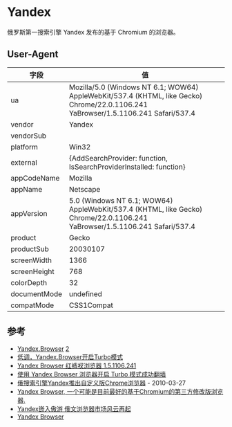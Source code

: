 
# Yandex

俄罗斯第一搜索引擎 Yandex 发布的基于 Chromium 的浏览器。

## User-Agent

| 字段         | 值                                                                                                                                 |
|--------------|------------------------------------------------------------------------------------------------------------------------------------|
| ua           | Mozilla/5.0 (Windows NT 6.1; WOW64) AppleWebKit/537.4 (KHTML, like Gecko) Chrome/22.0.1106.241 YaBrowser/1.5.1106.241 Safari/537.4 |
| vendor       | Yandex                                                                                                                             |
| vendorSub    |                                                                                                                                    |
| platform     | Win32                                                                                                                              |
| external     | {AddSearchProvider: function, IsSearchProviderInstalled: function}                                                                 |
| appCodeName  | Mozilla                                                                                                                            |
| appName      | Netscape                                                                                                                           |
| appVersion   | 5.0 (Windows NT 6.1; WOW64) AppleWebKit/537.4 (KHTML, like Gecko) Chrome/22.0.1106.241 YaBrowser/1.5.1106.241 Safari/537.4         |
| product      | Gecko                                                                                                                              |
| productSub   | 20030107                                                                                                                           |
| screenWidth  | 1366                                                                                                                               |
| screenHeight | 768                                                                                                                                |
| colorDepth   | 32                                                                                                                                 |
| documentMode | undefined                                                                                                                          |
| compatMode   | CSS1Compat                                                                                                                         |

## 参考

* [Yandex.Browser](http://browser.yandex.com/)
    [2](http://www.yandexbrowser.org/)
* [低调，Yandex.Browser开启Turbo模式](http://www.enkoo.net/yandex-browser.html)
* [Yandex Browser 红裤衩浏览器 1.5.1106.241](http://bbs.kafan.cn/thread-1383950-1-1.html)
* [使用 Yandex Browser 浏览器开启 Turbo 模式成功翻墙](http://loveplus.me/2012/12/yandex-browser-open-turbo/)
* [俄搜索引擎Yandex推出自定义版Chrome浏览器](http://tech.qq.com/a/20100327/000072.htm) - 2010-03-27
* [Yandex Browser, 一个可能是目前最好的基于Chromium的第三方修改版浏览器.](http://www.v2ex.com/t/56160)
* [Yandex嵌入傲游 俄文浏览器市场风云再起](http://pcedu.pconline.com.cn/softnews/yejie/0910/1871955.html)
* [Yandex Browser](http://en.wikipedia.org/wiki/Yandex.Browser)
